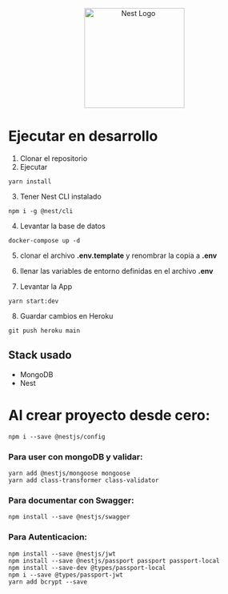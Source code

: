 <p align="center">
  <a href="http://nestjs.com/" target="blank"><img src="https://nestjs.com/img/logo-small.svg" width="200" alt="Nest Logo" /></a>
</p>

# Ejecutar en desarrollo

1. Clonar el repositorio
2. Ejecutar
```
yarn install
```

3. Tener Nest CLI instalado
```
npm i -g @nest/cli
```

4. Levantar la base de datos
```
docker-compose up -d
```

5. clonar el archivo __.env.template__ y renombrar la copia a __.env__

6. llenar las variables de entorno definidas en el archivo __.env__

7. Levantar la App
```
yarn start:dev
```

8. Guardar cambios en Heroku
```
git push heroku main
```

## Stack usado
* MongoDB
* Nest

# Al crear proyecto desde cero:
```
npm i --save @nestjs/config
```

### Para user con mongoDB y validar:
```
yarn add @nestjs/mongoose mongoose
yarn add class-transformer class-validator
```

### Para documentar con Swagger:
```
npm install --save @nestjs/swagger
```

### Para Autenticacion:
```
npm install --save @nestjs/jwt
npm install --save @nestjs/passport passport passport-local
npm install --save-dev @types/passport-local
npm i --save @types/passport-jwt
yarn add bcrypt --save
```
